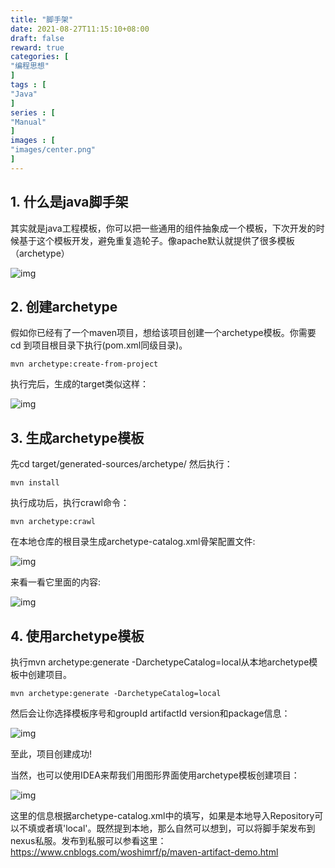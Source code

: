 ```yaml
---
title: "脚手架"
date: 2021-08-27T11:15:10+08:00
draft: false
reward: true
categories: [
"编程思想"
]
tags : [
"Java"
]
series : [
"Manual"
]
images : [
"images/center.png"
]
---
```



[comment]: <> (# 脚手架)

## 1. 什么是java脚手架

其实就是java工程模板，你可以把一些通用的组件抽象成一个模板，下次开发的时候基于这个模板开发，避免重复造轮子。像apache默认就提供了很多模板（archetype）

![img](https://picgo.6and.ltd/img/img_5e9446cb8bb87-20210621145049550.png)

## 2. 创建archetype

假如你已经有了一个maven项目，想给该项目创建一个archetype模板。你需要cd 到项目根目录下执行(pom.xml同级目录)。

```shell
mvn archetype:create-from-project
```

执行完后，生成的target类似这样：

![img](https://picgo.6and.ltd/img/img_5e9448ab88c22-20210621145100742.png)

## 3. 生成archetype模板

先cd target/generated-sources/archetype/
然后执行：

```shell
mvn install
```

执行成功后，执行crawl命令：

```shell
mvn archetype:crawl
```

在本地仓库的根目录生成archetype-catalog.xml骨架配置文件:

![img](https://picgo.6and.ltd/img/img_5e94499795b6c-20210621145113945.png)

来看一看它里面的内容:

![img](https://picgo.6and.ltd/img/img_5e9449c9b8b3f-20210621145119003.png)

## 4. 使用archetype模板

执行mvn archetype:generate -DarchetypeCatalog=local从本地archetype模板中创建项目。

```shell
mvn archetype:generate -DarchetypeCatalog=local
```

然后会让你选择模板序号和groupId artifactId version和package信息：

![img](https://picgo.6and.ltd/img/img_5e944ab4c2bca-20210621145127855.png)

至此，项目创建成功!

当然，也可以使用IDEA来帮我们用图形界面使用archetype模板创建项目：

![img](https://picgo.6and.ltd/img/img_5e944b1bee7be-20210621145132050.png)

这里的信息根据archetype-catalog.xml中的填写，如果是本地导入Repository可以不填或者填'local'。既然提到本地，那么自然可以想到，可以将脚手架发布到nexus私服。发布到私服可以参看这里：https://www.cnblogs.com/woshimrf/p/maven-artifact-demo.html
